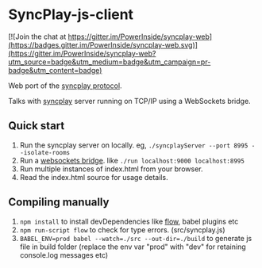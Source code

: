 # SyncPlay-js-client 

[![Join the chat at https://gitter.im/PowerInside/syncplay-web](https://badges.gitter.im/PowerInside/syncplay-web.svg)](https://gitter.im/PowerInside/syncplay-web?utm_source=badge&utm_medium=badge&utm_campaign=pr-badge&utm_content=badge)

Web port of the [syncplay protocol](http://syncplay.pl/about/protocol/).

Talks with [syncplay](http://syncplay.pl) server running on TCP/IP using a WebSockets bridge.

## Quick start

1. Run the syncplay server on locally. eg, `./syncplayServer --port 8995 --isolate-rooms`
2. Run a [websockets bridge](https://github.com/kanaka/websockify). like `./run localhost:9000 localhost:8995`
3. Run multiple instances of index.html from your browser.
4. Read the index.html source for usage details.

## Compiling manually

1. `npm install` to install devDependencies like [flow](https://flowtype.org/), babel plugins etc
2. `npm run-script flow` to check for type errors. (src/syncplay.js)
3. `BABEL_ENV=prod babel --watch=./src --out-dir=./build` to generate js file in build folder (replace the env var "prod" with "dev" for retaining console.log messages etc)
